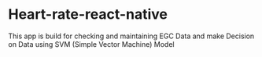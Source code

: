 # Heart-rate-react-native
This app is build for checking and maintaining EGC Data and make Decision on Data using SVM (Simple Vector Machine) Model 
